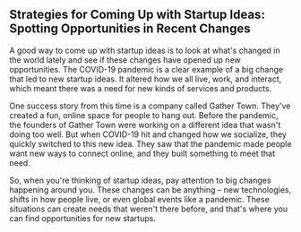 ## Strategies for Coming Up with Startup Ideas: Spotting Opportunities in Recent Changes

A good way to come up with startup ideas is to look at what's changed in the world lately and see if these changes have opened up new opportunities. The COVID-19 pandemic is a clear example of a big change that led to new startup ideas. It altered how we all live, work, and interact, which meant there was a need for new kinds of services and products.

One success story from this time is a company called Gather Town. They've created a fun, online space for people to hang out. Before the pandemic, the founders of Gather Town were working on a different idea that wasn't doing too well. But when COVID-19 hit and changed how we socialize, they quickly switched to this new idea. They saw that the pandemic made people want new ways to connect online, and they built something to meet that need.

So, when you're thinking of startup ideas, pay attention to big changes happening around you. These changes can be anything – new technologies, shifts in how people live, or even global events like a pandemic. These situations can create needs that weren't there before, and that's where you can find opportunities for new startups.